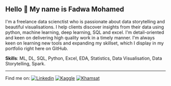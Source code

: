 
## Hello 👋 My name is Fadwa Mohamed
I'm a freelance data scienctist who is passionate about data storytelling and beautiful visualisations. I help clients discover insights from their data using python, machine learning, deep learning, SQL and excel. I'm detail-oriented and keen on delivering high quality work in a timely manner. I'm always keen on learning new tools and expanding my skillset, which I display in my portfolio right here on GitHub. 

**Skills**: ML, DL, SQL, Python, Excel, EDA, Statistics, Data Visualisation, Data Storytelling, Spark.  

---

Find me on: [![Linkedin](https://img.shields.io/badge/Linkedin-0072b1)](https://www.linkedin.com/in/fadwa-m-farrag/)  [![Kaggle](https://img.shields.io/badge/Kaggle-73a3ee)](https://www.kaggle.com/fadwam) [![Khamsat](https://img.shields.io/badge/Khamsat-f37c18)](https://khamsat.com/user/fadwa_farrag)
